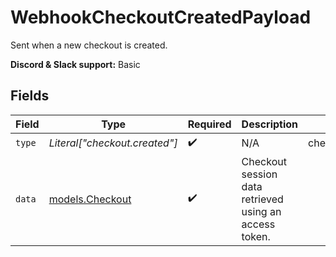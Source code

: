 # WebhookCheckoutCreatedPayload

Sent when a new checkout is created.

**Discord & Slack support:** Basic


## Fields

| Field                                                  | Type                                                   | Required                                               | Description                                            | Example                                                |
| ------------------------------------------------------ | ------------------------------------------------------ | ------------------------------------------------------ | ------------------------------------------------------ | ------------------------------------------------------ |
| `type`                                                 | *Literal["checkout.created"]*                          | :heavy_check_mark:                                     | N/A                                                    | checkout.created                                       |
| `data`                                                 | [models.Checkout](../models/checkout.md)               | :heavy_check_mark:                                     | Checkout session data retrieved using an access token. |                                                        |